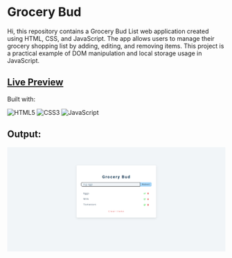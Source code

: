 # Grocery Bud
Hi, this repository contains a Grocery Bud List web application created using HTML, CSS, and JavaScript. The app allows users to manage their grocery shopping list by adding, editing, and removing items. This project is a practical example of DOM manipulation and local storage usage in JavaScript.

## [Live Preview](https://grocery-bud-css-js.netlify.app/)

Built with:

![HTML5](https://img.shields.io/badge/html5-%23E34F26.svg?style=for-the-badge&logo=html5&logoColor=white) ![CSS3](https://img.shields.io/badge/css3-%231572B6.svg?style=for-the-badge&logo=css3&logoColor=white) ![JavaScript](https://img.shields.io/badge/javascript-%23323330.svg?style=for-the-badge&logo=javascript&logoColor=%23F7DF1E)

## Output:

![Output](./assets/output.jpg)

